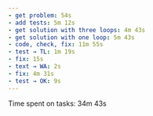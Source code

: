 ```yaml
---
- get problem: 54s
- add tests: 5m 12s
- get solution with three loops: 4m 43s
- get solution with one loop: 5m 43s
- code, check, fix: 11m 55s
- test → TL: 1m 19s
- fix: 15s
- text → WA: 2s
- fix: 4m 31s
- test → OK: 9s
---
```

Time spent on tasks: 34m 43s
